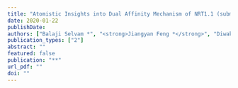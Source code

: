 ```yaml
---
title: "Atomistic Insights into Dual Affinity Mechanism of NRT1.1 (submitted)"
date: 2020-01-22
publishDate:
authors: ["Balaji Selvam *", "<strong>Jiangyan Feng *</strong>", "Diwakar Shukla (*: Equal Contribution)"]
publication_types: ["2"]
abstract: ""
featured: false
publication: "**"
url_pdf: ""
doi: ""
---
```


